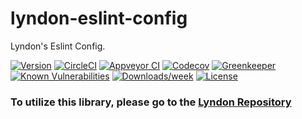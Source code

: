 lyndon-eslint-config
====================

Lyndon's Eslint Config.

[![Version](https://img.shields.io/npm/v/lyndon-eslint-config.svg)](https://npmjs.org/package/lyndon-eslint-config)
[![CircleCI](https://circleci.com/gh/benchlab/lyndon-eslint-config/tree/master.svg?style=svg)](https://circleci.com/gh/benchlab/lyndon-eslint-config/tree/master)
[![Appveyor CI](https://ci.appveyor.com/api/projects/status/github/benchlab/lyndon-eslint-config?branch=master&svg=true)](https://ci.appveyor.com/project/benchlab/lyndon-eslint-config/branch/master)
[![Codecov](https://codecov.io/gh/benchlab/lyndon-eslint-config/branch/master/graph/badge.svg)](https://codecov.io/gh/benchlab/lyndon-eslint-config)
[![Greenkeeper](https://badges.greenkeeper.io/benchlab/lyndon-eslint-config.svg)](https://greenkeeper.io/)
[![Known Vulnerabilities](https://snyk.io/test/npm/lyndon-eslint-config/badge.svg)](https://snyk.io/test/npm/lyndon-eslint-config)
[![Downloads/week](https://img.shields.io/npm/dw/lyndon-eslint-config.svg)](https://npmjs.org/package/lyndon-eslint-config)
[![License](https://img.shields.io/npm/l/lyndon-eslint-config.svg)](https://github.com/benchlab/lyndon-eslint-config/blob/master/package.json)


### To utilize this library, please go to the [Lyndon Repository](https://github.com/benchlab/lyndon)
